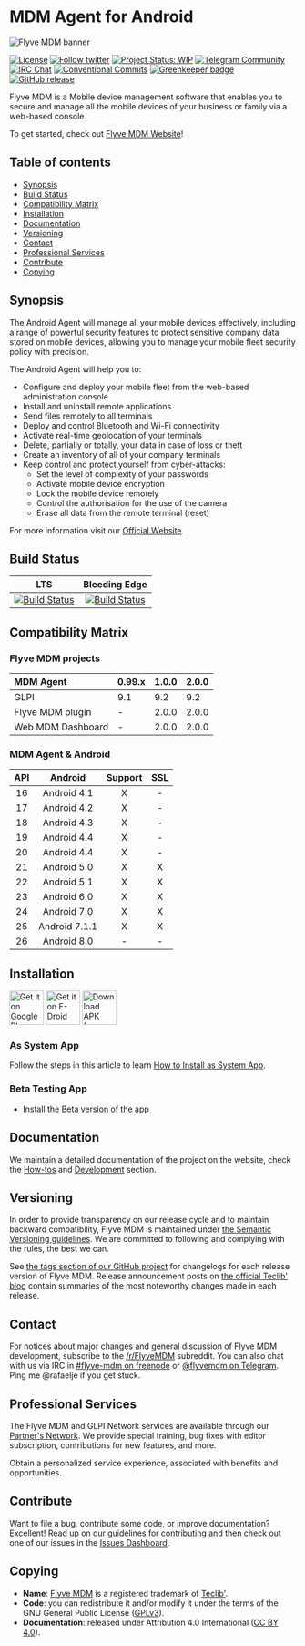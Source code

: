 # MDM Agent for Android

![Flyve MDM banner](https://user-images.githubusercontent.com/663460/26935464-54267e9c-4c6c-11e7-86df-8cfa6658133e.png)

[![License](https://img.shields.io/github/license/flyve-mdm/android-mdm-agent.svg?&label=License)](https://github.com/flyve-mdm/android-mdm-agent/blob/develop/LICENSE.md)
[![Follow twitter](https://img.shields.io/twitter/follow/FlyveMDM.svg?style=social&label=Twitter&style=flat-square)](https://twitter.com/FlyveMDM)
[![Project Status: WIP](http://www.repostatus.org/badges/latest/wip.svg)](http://www.repostatus.org/)
[![Telegram Community](https://img.shields.io/badge/Telegram-Community-blue.svg)](https://t.me/flyvemdm)
[![IRC Chat](https://img.shields.io/badge/IRC-%23flyvemdm-green.svg)](http://webchat.freenode.net/?channels=flyve-mdm)
[![Conventional Commits](https://img.shields.io/badge/Conventional%20Commits-1.0.0-yellow.svg)](https://conventionalcommits.org)
[![Greenkeeper badge](https://badges.greenkeeper.io/flyve-mdm/android-mdm-agent.svg)](https://greenkeeper.io/)
[![GitHub release](https://img.shields.io/github/release/flyve-mdm/android-mdm-agent.svg)](https://github.com/flyve-mdm/android-mdm-agent/releases)

Flyve MDM is a Mobile device management software that enables you to secure and manage all the mobile devices of your business or family via a web-based console.

To get started, check out [Flyve MDM Website](https://flyve-mdm.com/)!

## Table of contents

* [Synopsis](#synopsis)
* [Build Status](#build-status)
* [Compatibility Matrix](#compatibility-matrix)
* [Installation](#installation)
* [Documentation](#documentation)
* [Versioning](#versioning)
* [Contact](#contact)
* [Professional Services](#professional-services)
* [Contribute](#contribute)
* [Copying](#copying)

## Synopsis

The Android Agent will manage all your mobile devices effectively, including a range of powerful security features to protect sensitive company data stored on mobile devices, allowing you to manage your mobile fleet security policy with precision.

The Android Agent will help you to:

* Configure and deploy your mobile fleet from the web-based administration console
* Install and uninstall remote applications
* Send files remotely to all terminals
* Deploy and control Bluetooth and Wi-Fi connectivity
* Activate real-time geolocation of your terminals
* Delete, partially or totally, your data in case of loss or theft
* Create an inventory of all of your company terminals
* Keep control and protect yourself from cyber-attacks:
  * Set the level of complexity of your passwords
  * Activate mobile device encryption
  * Lock the mobile device remotely
  * Control the authorisation for the use of the camera
  * Erase all data from the remote terminal (reset)

For more information visit our [Official Website](http://flyve.org/android-mdm-agent/).

## Build Status

| **LTS** | **Bleeding Edge** |
|:---:|:---:|
| [![Build Status](https://circleci.com/gh/flyve-mdm/android-mdm-agent/tree/master.svg?style=svg)](https://circleci.com/gh/flyve-mdm/android-mdm-agent/tree/master) | [![Build Status](https://circleci.com/gh/flyve-mdm/android-mdm-agent/tree/develop.svg?style=svg)](https://circleci.com/gh/flyve-mdm/android-mdm-agent/tree/develop) |

## Compatibility Matrix

### Flyve MDM projects

|MDM Agent|0.99.x|1.0.0|2.0.0|
|:---|---|---|---|
|GLPI|9.1|9.2|9.2|
|Flyve MDM plugin|-|2.0.0|2.0.0|
|Web MDM Dashboard|-|2.0.0|2.0.0|

### MDM Agent & Android

|API|Android|Support|SSL|
|:---:|:---:|:---:|:---:|
| 16 | Android 4.1 | X | - |
| 17 | Android 4.2 | X | - |
| 18 | Android 4.3 | X | - |
| 19 | Android 4.4 | X | - |
| 20 | Android 4.4 | X | - |
| 21 | Android 5.0 | X | X |
| 22 | Android 5.1 | X | X |
| 23 | Android 6.0 | X | X |
| 24 | Android 7.0 | X | X |
| 25 | Android 7.1.1 | X | X |
| 26 | Android 8.0 | - | - |

## Installation

[<img src="https://user-images.githubusercontent.com/663460/26973322-4ddf78a4-4d16-11e7-8b58-4c03b4bc2490.png" alt="Get it on Google Play" height="60">](https://play.google.com/store/apps/details?id=org.flyve.inventory.agent) [<img src="https://f-droid.org/badge/get-it-on.png" alt="Get it on F-Droid" height="60">](https://f-droid.org/packages/org.flyve.mdm.agent.mqtt/) [<img src="https://user-images.githubusercontent.com/663460/26973090-f8fdc986-4d14-11e7-995a-e7c5e79ed925.png" alt="Download APK from GitHub" height="60">](https://github.com/flyve-mdm/android-mdm-agent/releases/latest)

### As System App

Follow the steps in this article to learn [How to Install as System App](http://flyve.org/android-mdm-agent/howtos/installation).

### Beta Testing App

* Install the [Beta version of the app](https://play.google.com/apps/testing/org.flyve.mdm.agent)

## Documentation

We maintain a detailed documentation of the project on the website, check the [How-tos](http://flyve.org/android-mdm-agent/) and [Development](http://flyve.org/android-mdm-agent/howtos/) section.

## Versioning

In order to provide transparency on our release cycle and to maintain backward compatibility, Flyve MDM is maintained under [the Semantic Versioning guidelines](http://semver.org/). We are committed to following and complying with the rules, the best we can.

See [the tags section of our GitHub project](https://github.com/flyve-mdm/android-mdm-agent/tags) for changelogs for each release version of Flyve MDM. Release announcement posts on [the official Teclib' blog](http://www.teclib-edition.com/en/communities/blog-posts/) contain summaries of the most noteworthy changes made in each release.

## Contact

For notices about major changes and general discussion of Flyve MDM development, subscribe to the [/r/FlyveMDM](http://www.reddit.com/r/FlyveMDM) subreddit.
You can also chat with us via IRC in [#flyve-mdm on freenode](http://webchat.freenode.net/?channels=flyve-mdm) or [@flyvemdm on Telegram](https://t.me/flyvemdm). Ping me @rafaelje if you get stuck.

## Professional Services

The Flyve MDM and GLPI Network services are available through our [Partner's Network](http://www.teclib-edition.com/en/partners/). We provide special training, bug fixes with editor subscription, contributions for new features, and more.

Obtain a personalized service experience, associated with benefits and opportunities.

## Contribute

Want to file a bug, contribute some code, or improve documentation? Excellent! Read up on our guidelines for [contributing](./CONTRIBUTING.md) and then check out one of our issues in the [Issues Dashboard](https://github.com/flyve-mdm/android-mdm-agent/issues).

## Copying

* **Name**: [Flyve MDM](https://flyve-mdm.com/) is a registered trademark of [Teclib'](http://www.teclib-edition.com/en/).
* **Code**: you can redistribute it and/or modify it under the terms of the GNU General Public License ([GPLv3](https://www.gnu.org/licenses/gpl-3.0.en.html)).
* **Documentation**: released under Attribution 4.0 International ([CC BY 4.0](https://creativecommons.org/licenses/by/4.0/)).

